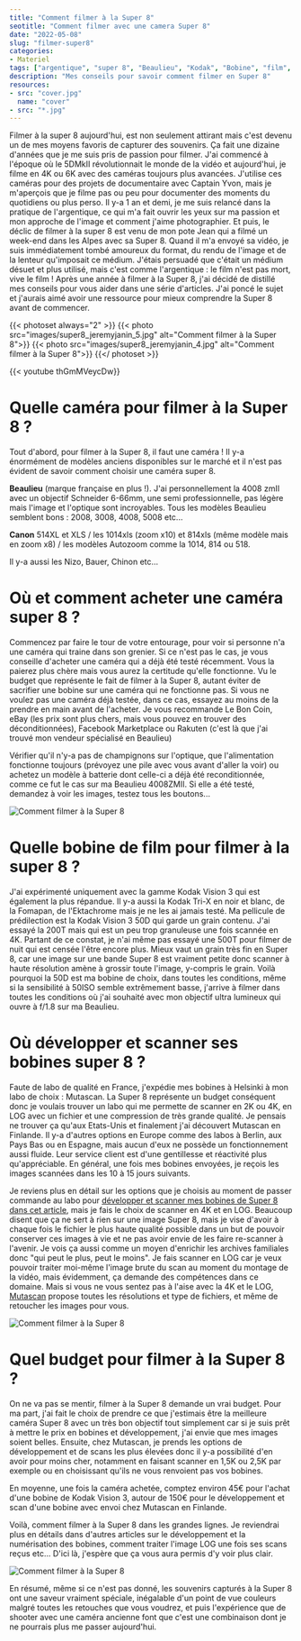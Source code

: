 ```yaml
---
title: "Comment filmer à la Super 8"
seotitle: "Comment filmer avec une camera Super 8"
date: "2022-05-08"
slug: "filmer-super8"
categories:
- Materiel
tags: ["argentique", "super 8", "Beaulieu", "Kodak", "Bobine", "film", "Mutascan", "labo", "camera", "Kodak Vision 3"]
description: "Mes conseils pour savoir comment filmer en Super 8"
resources:
- src: "cover.jpg"
  name: "cover"
- src: "*.jpg"
---
```

Filmer à la super 8 aujourd'hui, est non seulement attirant mais c'est devenu un de mes moyens favoris de capturer des souvenirs. Ça fait une dizaine d'années que je me suis pris de passion pour  filmer. J'ai commencé à l'époque où le 5DMkII révolutionnait le monde de la vidéo et aujourd'hui, je filme en 4K ou 6K avec des caméras toujours plus avancées. J'utilise ces caméras pour des projets de documentaire avec Captain Yvon, mais je m'aperçois que je filme pas ou peu pour documenter des moments du quotidiens ou plus perso. Il y-a 1 an et demi, je me suis relancé dans la pratique de l'argentique, ce qui m'a fait ouvrir les yeux sur ma passion et mon approche de l'image et comment j'aime photographier. Et puis, le déclic de filmer à la super 8 est venu de mon pote Jean qui a filmé un week-end dans les Alpes avec sa Super 8. Quand il m'a envoyé sa vidéo, je suis immédiatement tombé amoureux du format, du rendu de l'image et de la lenteur qu'imposait ce médium. J'étais persuadé que c'était un médium désuet et plus utilisé, mais c'est comme l'argentique : le film n'est pas mort, vive le film !
Après une année à filmer à la Super 8, j'ai décidé de distillé mes conseils pour vous aider dans une série d'articles. J'ai poncé le sujet et j'aurais aimé avoir une ressource pour mieux comprendre la Super 8 avant de commencer.

{{< photoset always="2" >}} {{< photo src="images/super8_jeremyjanin_5.jpg" alt="Comment filmer à la Super 8">}} {{< photo src="images/super8_jeremyjanin_4.jpg" alt="Comment filmer à la Super 8">}} {{</ photoset >}}

<div>
{{< youtube thGmMVeycDw}}
</div>

# Quelle caméra pour filmer à la Super 8 ?

Tout d'abord, pour filmer à la Super 8, il faut une caméra ! Il y-a énormément de modèles anciens disponibles sur le marché et il n'est pas évident de savoir comment choisir une caméra super 8.

**Beaulieu** (marque française en plus !). J'ai personnellement la 4008 zmII avec un objectif Schneider 6-66mm, une semi professionnelle, pas légère mais l'image et l'optique sont incroyables. Tous les modèles Beaulieu semblent bons : 2008, 3008, 4008, 5008 etc...

**Canon** 514XL et XLS / les 1014xls (zoom x10) et 814xls (même modèle mais en zoom x8) / les modèles Autozoom comme la 1014, 814 ou 518.

Il y-a aussi les Nizo, Bauer, Chinon etc...


# Où et comment acheter une caméra super 8 ?

Commencez par faire le tour de votre entourage, pour voir si personne n'a une caméra qui traine dans son grenier. Si ce n'est pas le cas, je vous conseille d'acheter une caméra qui a déjà été testé récemment. Vous la paierez plus chère mais vous aurez la certitude qu'elle fonctionne. Vu le budget que représente le fait de filmer à la Super 8, autant éviter de sacrifier une bobine sur une caméra qui ne fonctionne pas. Si vous ne voulez pas une caméra déjà testée, dans ce cas, essayez au moins de la prendre en main avant de l'acheter. Je vous recommande Le Bon Coin, eBay (les prix sont plus chers, mais vous pouvez en trouver des déconditionnées), Facebook Marketplace ou Rakuten (c'est là que j'ai trouvé mon vendeur spécialisé en Beaulieu)

Vérifier qu'il n'y-a pas de champignons sur l'optique, que l'alimentation fonctionne toujours (prévoyez une pile avec vous avant d'aller la voir) ou achetez un modèle à batterie dont celle-ci a déjà été reconditionnée, comme ce fut le cas sur ma Beaulieu 4008ZMII. Si elle a été testé, demandez à voir les images, testez tous les boutons...

![Comment filmer à la Super 8](images/super8_jeremyjanin.gif)

# Quelle bobine de film pour filmer à la super 8 ?

J'ai expérimenté uniquement avec la gamme Kodak Vision 3 qui est également la plus répandue. Il y-a aussi la Kodak Tri-X en noir et blanc, de la Fomapan, de l'Ektachrome mais je ne les ai jamais testé. Ma pellicule de prédilection est la Kodak Vision 3 50D qui garde un grain contenu. J'ai essayé la 200T mais qui est un peu trop granuleuse une fois scannée en 4K. Partant de ce constat, je n'ai même pas essayé une 500T pour filmer de nuit qui est censée l'être encore plus. Mieux vaut un grain très fin en Super 8, car une image sur une bande Super 8 est vraiment petite donc scanner à haute résolution amène à grossir toute l'image, y-compris le grain. Voilà pourquoi la 50D est ma bobine de choix, dans toutes les conditions, même si la sensibilité à 50ISO semble extrêmement basse, j'arrive à filmer dans toutes les conditions où j'ai souhaité avec mon objectif ultra lumineux qui ouvre à f/1.8 sur ma Beaulieu.

# Où développer et scanner ses bobines super 8 ?

Faute de labo de qualité en France, j'expédie mes bobines à Helsinki à mon labo de choix : Mutascan. La Super 8 représente un budget conséquent donc je voulais trouver un labo qui me permette de scanner en 2K ou 4K, en LOG avec un fichier et une compression de très grande qualité. Je pensais ne trouver ça qu'aux Etats-Unis et finalement j'ai découvert Mutascan en Finlande. Il y-a d'autres options en Europe comme des labos à Berlin, aux Pays Bas ou en Espagne, mais aucun d'eux ne possède un fonctionnement aussi fluide. Leur service client est d'une gentillesse et réactivité plus qu'appréciable. En général, une fois mes bobines envoyées, je reçois les images scannées dans les 10 à 15 jours suivants.

Je reviens plus en détail sur les options que je choisis au moment de passer commande au labo pour [développer et scanner mes bobines de Super 8 dans cet article](https://jeremyjanin.com/developper-scanner-super8), mais je fais le choix de scanner en 4K et en LOG. Beaucoup disent que ça ne sert à rien sur une image Super 8, mais je vise d'avoir à chaque fois le fichier le plus haute qualité possible dans un but de pouvoir conserver ces images à vie et ne pas avoir envie de les faire re-scanner à l'avenir. Je vois ça aussi comme un moyen d'enrichir les archives familiales donc "qui peut le plus, peut le moins". Je fais scanner en LOG car je veux pouvoir traiter moi-même l'image brute du scan au moment du montage de la vidéo, mais évidemment, ça demande des compétences dans ce domaine. Mais si vous ne vous sentez pas à l'aise avec la 4K et le LOG, [Mutascan](https://mutascan.film) propose toutes les résolutions et type de fichiers, et même de retoucher les images pour vous.

![Comment filmer à la Super 8](images/super8newyork_jeremyjanin.gif)

# Quel budget pour filmer à la Super 8 ?

On ne va pas se mentir, filmer à la Super 8 demande un vrai budget. Pour ma part, j'ai fait le choix de prendre ce que j'estimais être la meilleure caméra Super 8 avec un très bon objectif tout simplement car si je suis prêt à mettre le prix en bobines et développement, j'ai envie que mes images soient belles. Ensuite, chez Mutascan, je prends les options de développement et de scans les plus élevées donc il y-a possibilité d'en avoir pour moins cher, notamment en faisant scanner en 1,5K ou 2,5K par exemple ou en choisissant qu'ils ne vous renvoient pas vos bobines.

En moyenne, une fois la caméra achetée, comptez environ 45€ pour l'achat d'une bobine de Kodak Vision 3, autour de 150€ pour le développement et scan d'une bobine avec envoi chez Mutascan en Finlande.

Voilà, comment filmer à la Super 8 dans les grandes lignes. Je reviendrai plus en détails dans d'autres articles sur le développement et la numérisation des bobines, comment traiter l'image LOG une fois ses scans reçus etc... D'ici là, j'espère que ça vous aura permis d'y voir plus clair.

![Comment filmer à la Super 8](images/super8_jeremyjanin_3.jpg)

En résumé, même si ce n'est pas donné, les souvenirs capturés à la Super 8 ont une saveur vraiment spéciale, inégalable d'un point de vue couleurs malgré toutes les retouches que vous voudrez, et puis l'expérience que de shooter avec une caméra ancienne font que c'est une combinaison dont je ne pourrais plus me passer aujourd'hui.

